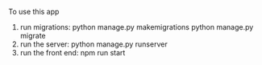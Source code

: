 To use this app

1. run migrations:
   python manage.py makemigrations
   python manage.py migrate
2. run the server:
   python manage.py runserver
3. run the front end:
   npm run start
